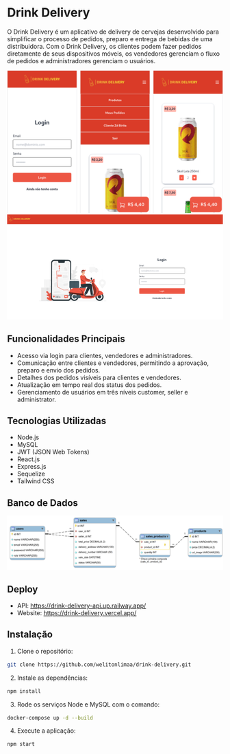 # Drink Delivery

O Drink Delivery é um aplicativo de delivery de cervejas desenvolvido para simplificar o processo de pedidos, preparo e entrega de bebidas de uma distribuidora. Com o Drink Delivery, os clientes podem fazer pedidos diretamente de seus dispositivos móveis, os vendedores gerenciam o fluxo de pedidos e administradores gerenciam o usuários.

![small-screen](./assets/small-screen.png)
![lg-screen](./assets/lg-screen.png)
## Funcionalidades Principais

* Acesso via login para clientes, vendedores e administradores.
* Comunicação entre clientes e vendedores, permitindo a aprovação, preparo e envio dos pedidos.
* Detalhes dos pedidos visíveis para clientes e vendedores.
* Atualização em tempo real dos status dos pedidos.
* Gerenciamento de usuários em três níveis customer, seller e administrator.

## Tecnologias Utilizadas

* Node.js
* MySQL
* JWT (JSON Web Tokens)
* React.js
* Express.js
* Sequelize
* Tailwind CSS

## Banco de Dados 

![Diagrama de ER](./assets/erdr.png)

## Deploy

* API: https://drink-delivery-api.up.railway.app/
* Website: https://drink-delivery.vercel.app/

## Instalação

1. Clone o repositório:
```bash
git clone https://github.com/welitonlimaa/drink-delivery.git
```
2. Instale as dependências:
```bash
npm install
```
3. Rode os serviços Node e MySQL com o comando:
```bash
docker-compose up -d --build
```
4. Execute a aplicação:
```bash
npm start
```


